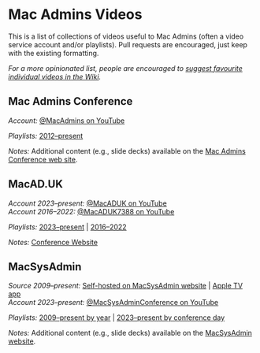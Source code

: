 # Mac Admins Videos
This is a list of collections of videos useful to Mac Admins (often a video service account and/or playlists). Pull requests are encouraged, just keep with the existing formatting.

_For a more opinionated list, people are encouraged to [suggest favourite individual videos in the Wiki](https://github.com/jazzace/Mac-Admins-Videos/wiki)._

## Mac Admins Conference

_Account:_ [@MacAdmins on YouTube](https://www.youtube.com/@MacAdmins)

_Playlists:_ [2012–present](https://www.youtube.com/@MacAdmins/playlist)

_Notes:_ Additional content (e.g., slide decks) available on the [Mac Admins Conference web site](https://macadmins.psu.edu).

## MacAD.UK

_Account 2023–present:_ [@MacADUK on YouTube](https://www.youtube.com/@MacADUK)<br/>
_Account 2016–2022:_ [@MacADUK7388 on YouTube](https://www.youtube.com/@macaduk7388)

_Playlists:_ [2023–present](https://www.youtube.com/@MacADUK/playlists) | [2016–2022](https://www.youtube.com/@macaduk7388)

_Notes:_ [Conference Website](https://www.macad.uk)

## MacSysAdmin

_Source 2009–present:_ [Self-hosted on MacSysAdmin website](https://documentation.macsysadmin.se/index.html) | [Apple TV app](https://apps.apple.com/app/macsysadmin/id1047647083)<br/>
_Account 2023–present:_ [@MacSysAdminConference on YouTube](https://www.youtube.com/@MacSysAdminConference)

_Playlists:_ [2009–present by year](https://apps.apple.com/app/macsysadmin/id1047647083) | [2023–present by conference day](https://www.youtube.com/@MacSysAdminConference/playlists)

_Notes:_ Additional content (e.g., slide decks) available on the [MacSysAdmin website](https://documentation.macsysadmin.se/index.html).
